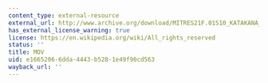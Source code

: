 ```yaml
---
content_type: external-resource
external_url: http://www.archive.org/download/MITRES21F.01S10_KATAKANA_EXERCISES/word12.mov
has_external_license_warning: true
license: https://en.wikipedia.org/wiki/All_rights_reserved
status: ''
title: MOV
uid: e1665206-6dda-4443-b528-1e49f90cd563
wayback_url: ''
---
```


